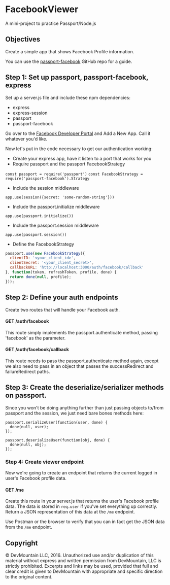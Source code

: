 FacebookViewer
==============

A mini-project to practice Passport/Node.js

## Objectives

Create a simple app that shows Facebook Profile information.

You can use the [passport-facebook](https://github.com/jaredhanson/passport-facebook) GitHub repo for a guide.

## Step 1: Set up passport, passport-facebook, express

Set up a server.js file and include these npm dependencies:
* express
* express-session
* passport
* passport-facebook

Go over to the [Facebook Developer Portal](https://developers.facebook.com/) and Add a New App. Call it whatever you'd like.

Now let's put in the code necessary to get our authentication working:
* Create your express app, have it listen to a port that works for you
* Require passport and the passport FacebookStrategy

`const passport = require('passport')`
`const FacebookStrategy = require('passport-facebook').Strategy`

* Include the session middleware

`app.use(session({secret: 'some-random-string'}))`

* Include the passport.initialize middleware

`app.use(passport.initialize())`

* Include the passport.session middleware

`app.use(passport.session())`

* Define the FacebookStrategy

```javascript
passport.use(new FacebookStrategy({
  clientID: '<your_client_id>',
  clientSecret: '<your_client_secret>',
  callbackURL: 'http://localhost:3000/auth/facebook/callback'
}, function(token, refreshToken, profile, done) {
  return done(null, profile);
}));
```

## Step 2: Define your auth endpoints

Create two routes that will handle your Facebook auth.

#### GET /auth/facebook

This route simply implements the passport.authenticate method, passing 'facebook' as the parameter.

#### GET /auth/facebook/callback

This route needs to pass the passport.authenticate method again, except we also need to pass in an object that passes the successRedirect and failureRedirect paths.

## Step 3: Create the deserialize/serializer methods on passport.

Since you won't be doing anything further than just passing objects to/from passport and the session, we just need bare bones methods here:

```
passport.serializeUser(function(user, done) {
  done(null, user);
});

passport.deserializeUser(function(obj, done) {
  done(null, obj);
});
```

### Step 4: Create viewer endpoint

Now we're going to create an endpoint that returns the current logged in user's Facebook profile data.

#### GET /me

Create this route in your server.js that returns the user's Facebook profile data. The data is stored in `req.user` if you've set everything up correctly. Return a JSON representation of this data at the `/me` endpoint.

Use Postman or the browser to verify that you can in fact get the JSON data from the `/me` endpoint.

## Copyright

© DevMountain LLC, 2016. Unauthorized use and/or duplication of this material without express and written permission from DevMountain, LLC is strictly prohibited. Excerpts and links may be used, provided that full and clear credit is given to DevMountain with appropriate and specific direction to the original content.
